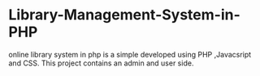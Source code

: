 # Library-Management-System-in-PHP
online library system in php is a simple developed using PHP ,Javacsript and CSS. This project contains an admin and user side.
